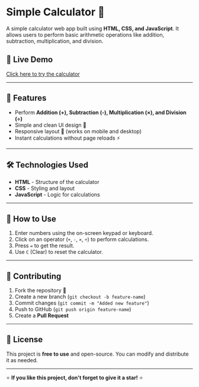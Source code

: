 # Simple Calculator 🧮

A simple calculator web app built using **HTML, CSS, and JavaScript**. It allows users to perform basic arithmetic operations like addition, subtraction, multiplication, and division.

## 🚀 Live Demo
[Click here to try the calculator](https://yourusername.github.io/repository-name/)  

---

## 📌 Features
- Perform **Addition (+), Subtraction (-), Multiplication (×), and Division (÷)**
- Simple and clean UI design 🎨
- Responsive layout 📱 (works on mobile and desktop)
- Instant calculations without page reloads ⚡ 

---

## 🛠️ Technologies Used
- **HTML** - Structure of the calculator  
- **CSS** - Styling and layout  
- **JavaScript** - Logic for calculations  

---

## 📝 How to Use
1. Enter numbers using the on-screen keypad or keyboard.  
2. Click on an operator (`+`, `-`, `×`, `÷`) to perform calculations.  
3. Press `=` to get the result.  
4. Use `C` (Clear) to reset the calculator.  

---

## 📌 Contributing
1. Fork the repository 🍴
2. Create a new branch (`git checkout -b feature-name`)
3. Commit changes (`git commit -m "Added new feature"`)
4. Push to GitHub (`git push origin feature-name`)
5. Create a **Pull Request**
 
---

## 📜 License
This project is **free to use** and open-source. You can modify and distribute it as needed.

---

⭐ **If you like this project, don't forget to give it a star!** ⭐

